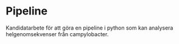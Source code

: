 # Pipeline
Kandidatarbete för att göra en pipeline i python som kan analysera helgenomsekvenser från campylobacter.
